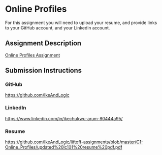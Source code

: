 # Online Profiles
For this assignment you will need to upload your resume, and provide links to your GitHub account, and your LinkedIn account.

## Assignment Description
[Online Profiles Assignment](https://education.launchcode.org/liftoff/assignments/online-profiles/)

## Submission Instructions

### GitHub
https://github.com/IkeAndLogic
### LinkedIn
https://www.linkedin.com/in/ikechukwu-arum-80444a95/
### Resume
https://github.com/IkeAndLogic/liftoff-assignments/blob/master/C1-Online_Profiles/updated%20lc101%20resume%20pdf.pdf
